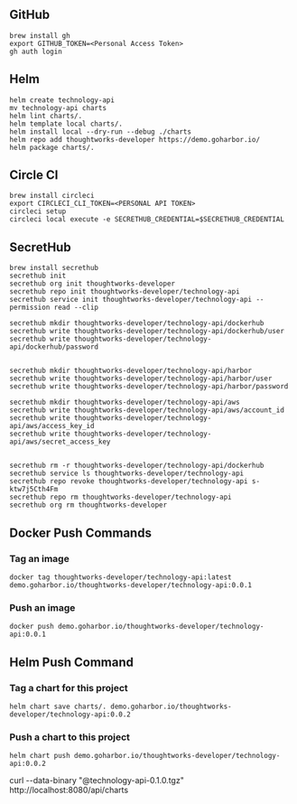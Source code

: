 ## GitHub

```
brew install gh
export GITHUB_TOKEN=<Personal Access Token>
gh auth login
```

## Helm

```
helm create technology-api
mv technology-api charts
helm lint charts/.
helm template local charts/.
helm install local --dry-run --debug ./charts
helm repo add thoughtworks-developer https://demo.goharbor.io/
helm package charts/.
```

## Circle CI

```
brew install circleci
export CIRCLECI_CLI_TOKEN=<PERSONAL API TOKEN>
circleci setup
circleci local execute -e SECRETHUB_CREDENTIAL=$SECRETHUB_CREDENTIAL
```

## SecretHub

```
brew install secrethub
secrethub init
secrethub org init thoughtworks-developer
secrethub repo init thoughtworks-developer/technology-api
secrethub service init thoughtworks-developer/technology-api --permission read --clip

secrethub mkdir thoughtworks-developer/technology-api/dockerhub
secrethub write thoughtworks-developer/technology-api/dockerhub/user
secrethub write thoughtworks-developer/technology-api/dockerhub/password


secrethub mkdir thoughtworks-developer/technology-api/harbor
secrethub write thoughtworks-developer/technology-api/harbor/user
secrethub write thoughtworks-developer/technology-api/harbor/password

secrethub mkdir thoughtworks-developer/technology-api/aws
secrethub write thoughtworks-developer/technology-api/aws/account_id
secrethub write thoughtworks-developer/technology-api/aws/access_key_id
secrethub write thoughtworks-developer/technology-api/aws/secret_access_key


```

```
secrethub rm -r thoughtworks-developer/technology-api/dockerhub
secrethub service ls thoughtworks-developer/technology-api
secrethub repo revoke thoughtworks-developer/technology-api s-ktw7j5Cth4Fm
secrethub repo rm thoughtworks-developer/technology-api
secrethub org rm thoughtworks-developer
```

## Docker Push Commands

### Tag an image

```
docker tag thoughtworks-developer/technology-api:latest demo.goharbor.io/thoughtworks-developer/technology-api:0.0.1
```

### Push an image

```
docker push demo.goharbor.io/thoughtworks-developer/technology-api:0.0.1
```


## Helm Push Command

### Tag a chart for this project

```
helm chart save charts/. demo.goharbor.io/thoughtworks-developer/technology-api:0.0.2
```

### Push a chart to this project

```
helm chart push demo.goharbor.io/thoughtworks-developer/technology-api:0.0.2
```

curl --data-binary "@technology-api-0.1.0.tgz" http://localhost:8080/api/charts